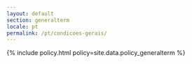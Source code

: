 ```yaml
---
layout: default
section: generalterm
locale: pt
permalink: /pt/condicoes-gerais/
---
```


{% include policy.html policy=site.data.policy_generalterm %}
